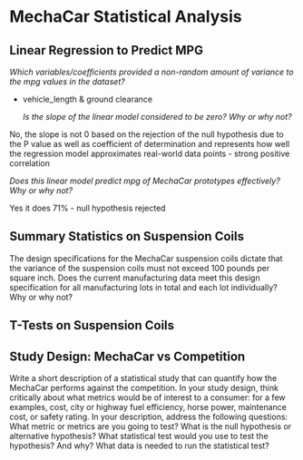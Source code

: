 # MechaCar Statistical Analysis

## Linear Regression to Predict MPG

  _Which variables/coefficients provided a non-random amount of variance to the mpg values in the dataset?_

- vehicle_length & ground clearance

  _Is the slope of the linear model considered to be zero? Why or why not?_

No, the slope is not 0 based on the rejection of the null hypothesis due to the P value as well as 
coefficient of determination and represents how well the regression model approximates real-world data points - strong positive correlation 

  _Does this linear model predict mpg of MechaCar prototypes effectively? Why or why not?_
  
  Yes it does 71% - null hypothesis rejected 

## Summary Statistics on Suspension Coils

The design specifications for the MechaCar suspension coils dictate that the variance of the suspension coils must not exceed 100 pounds per square inch. Does the current manufacturing data meet this design specification for all manufacturing lots in total and each lot individually? Why or why not?

## T-Tests on Suspension Coils


## Study Design: MechaCar vs Competition

Write a short description of a statistical study that can quantify how the MechaCar performs against the competition. In your study design, think critically about what metrics would be of interest to a consumer: for a few examples, cost, city or highway fuel efficiency, horse power, maintenance cost, or safety rating.
In your description, address the following questions:
What metric or metrics are you going to test?
What is the null hypothesis or alternative hypothesis?
What statistical test would you use to test the hypothesis? And why?
What data is needed to run the statistical test?
